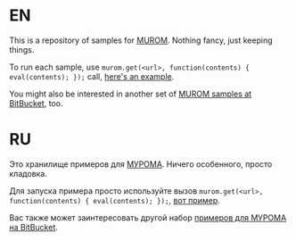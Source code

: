 # EN

This is a repository of samples for [MUROM][murom]. Nothing fancy, just keeping things.

To run each sample, use `murom.get(<url>, function(contents) { eval(contents); });` call, [here's an example][murom-rotate].

You might also be interested in another set of [MUROM samples at BitBucket][bitbucket], too.

# RU

Это хранилище примеров для [МУРОМА][murom]. Ничего особенного, просто кладовка.

Для запуска примера просто используйте вызов `murom.get(<url>, function(contents) { eval(contents); });`, [вот пример][murom-rotate].

Вас также может заинтересовать другой набор [примеров для МУРОМА на BitBucket][bitbucket].

[murom]: http://opengamestudio.org/murom
[murom-rotate]: http://opengamestudio.org/murom/murom_1.0.0.html?zipbase64=eMKcRcKNQQ7DgjAMBMOvfUXDlVMrwpHDuE5fE8KCaQLDhMKubMKnHBB/wqfCjcKQw5jDo8KOZsK3VMOhw6IXwrTCscOrw7cMw4lsw5UzwoDChMKXX8KywqV6wqnCihLCmQzDiXzDpAIPFkIRKFlcOWwoQQ0FwoQtGDpdEwrCuiBcw6nDqsOiwq7CocO4wrsOwqd2cMKrFC0zwo3Cv0nCncO6dwNHcAvDjz/CmFvDv8OpwqbDuQvDvlA3wrs=
[bitbucket]: https://bitbucket.org/kornerr/mir-murom
